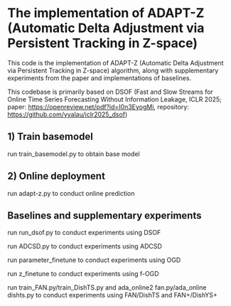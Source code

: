 # The implementation of ADAPT-Z (Automatic Delta Adjustment via Persistent Tracking in Z-space)
This code is the implementation of ADAPT-Z (Automatic Delta Adjustment via Persistent Tracking in Z-space) algorithm, along with supplementary experiments from the paper and implementations of baselines.

This codebase is primarily based on DSOF (Fast and Slow Streams for Online Time Series Forecasting Without Information Leakage, ICLR 2025; paper: https://openreview.net/pdf?id=I0n3EyogMi, repository: https://github.com/yyalau/iclr2025_dsof)
## 1) Train basemodel
run train_basemodel.py to obtain base model

## 2) Online deployment
run adapt-z.py to conduct online prediction

## Baselines and supplementary experiments
run run_dsof.py to conduct experiments using DSOF

run ADCSD.py to conduct experiments using ADCSD

run parameter_finetune to conduct experiments using OGD

run z_finetune to conduct experiments using f-OGD

run train_FAN.py/train_DishTS.py and ada_online2 fan.py/ada_online dishts.py to conduct experiments using FAN/DishTS and FAN+/DishYS+

